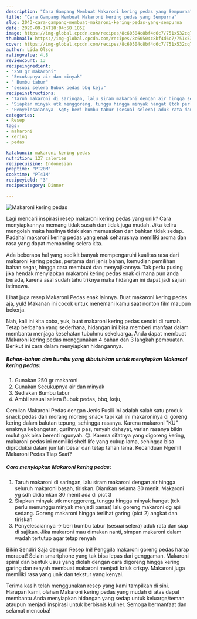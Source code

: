 ```yaml
---
description: "Cara Gampang Membuat Makaroni kering pedas yang Sempurna"
title: "Cara Gampang Membuat Makaroni kering pedas yang Sempurna"
slug: 2043-cara-gampang-membuat-makaroni-kering-pedas-yang-sempurna
date: 2020-09-14T18:04:58.185Z
image: https://img-global.cpcdn.com/recipes/8c60504c8bf4d6c7/751x532cq70/makaroni-kering-pedas-foto-resep-utama.jpg
thumbnail: https://img-global.cpcdn.com/recipes/8c60504c8bf4d6c7/751x532cq70/makaroni-kering-pedas-foto-resep-utama.jpg
cover: https://img-global.cpcdn.com/recipes/8c60504c8bf4d6c7/751x532cq70/makaroni-kering-pedas-foto-resep-utama.jpg
author: Lida Olson
ratingvalue: 4.8
reviewcount: 13
recipeingredient:
- "250 gr makaroni"
- "Secukupnya air dan minyak"
- " Bumbu tabur"
- "sesuai selera Bubuk pedas bbq keju"
recipeinstructions:
- "Taruh makaroni di saringan, lalu siram makaroni dengan air hingga seluruh makaroni basah, tiriskan. Diamkan selama 30 menit. Makaroni yg sdh didiamkan 30 menit ada di pict 3"
- "Siapkan minyak utk menggoreng, tunggu hingga minyak hangat (tdk perlu menunggu minyak menjadi panas) lalu goreng makaroni dg api sedang. Goreng makaroni hingga terlihat garing (pict 2) angkat dan tiriskan"
- "Penyelesaiannya -&gt; beri bumbu tabur (sesuai selera) aduk rata dan siap di sajikan. Jika makaroni mau dimakan nanti, simpan makaroni dalam wadah tertutup agar tetap renyah"
categories:
- Resep
tags:
- makaroni
- kering
- pedas

katakunci: makaroni kering pedas 
nutrition: 127 calories
recipecuisine: Indonesian
preptime: "PT20M"
cooktime: "PT41M"
recipeyield: "3"
recipecategory: Dinner

---
```



![Makaroni kering pedas](https://img-global.cpcdn.com/recipes/8c60504c8bf4d6c7/751x532cq70/makaroni-kering-pedas-foto-resep-utama.jpg)

Lagi mencari inspirasi resep makaroni kering pedas yang unik? Cara menyiapkannya memang tidak susah dan tidak juga mudah. Jika keliru mengolah maka hasilnya tidak akan memuaskan dan bahkan tidak sedap. Padahal makaroni kering pedas yang enak seharusnya memiliki aroma dan rasa yang dapat memancing selera kita.

Ada beberapa hal yang sedikit banyak mempengaruhi kualitas rasa dari makaroni kering pedas, pertama dari jenis bahan, kemudian pemilihan bahan segar, hingga cara membuat dan menyajikannya. Tak perlu pusing jika hendak menyiapkan makaroni kering pedas enak di mana pun anda berada, karena asal sudah tahu triknya maka hidangan ini dapat jadi sajian istimewa.

Lihat juga resep Makaroni Pedas enak lainnya. Buat makaroni kering pedas aja, yuk! Makanan ini cocok untuk menemani kamu saat nonton film maupun bekerja.


Nah, kali ini kita coba, yuk, buat makaroni kering pedas sendiri di rumah. Tetap berbahan yang sederhana, hidangan ini bisa memberi manfaat dalam membantu menjaga kesehatan tubuhmu sekeluarga. Anda dapat membuat Makaroni kering pedas menggunakan 4 bahan dan 3 langkah pembuatan. Berikut ini cara dalam menyiapkan hidangannya.

<!--inarticleads1-->

##### Bahan-bahan dan bumbu yang dibutuhkan untuk menyiapkan Makaroni kering pedas:

1. Gunakan 250 gr makaroni
1. Gunakan Secukupnya air dan minyak
1. Sediakan  Bumbu tabur
1. Ambil sesuai selera Bubuk pedas, bbq, keju,


Cemilan Makaroni Pedas dengan Jenis Fusili ini adalah salah satu produk snack pedas dari morang moreng snack tapi kali ini makaroninya di goreng kering dalam balutan tepung, sehingga rasanya. Karena makaroni &#34;KU&#34; enaknya kebangetan, gurihnya pas, renyah dahsyat, varian rasanya bikin mulut gak bisa berenti ngunyah. 😍. Karena sifatnya yang digoreng kering, makaroni pedas ini memiliki shelf life yang cukup lama, sehingga bisa diproduksi dalam jumlah besar dan tetap tahan lama. Kecanduan Ngemil Makaroni Pedas Tiap Saat? 

<!--inarticleads2-->

##### Cara menyiapkan Makaroni kering pedas:

1. Taruh makaroni di saringan, lalu siram makaroni dengan air hingga seluruh makaroni basah, tiriskan. Diamkan selama 30 menit. Makaroni yg sdh didiamkan 30 menit ada di pict 3
1. Siapkan minyak utk menggoreng, tunggu hingga minyak hangat (tdk perlu menunggu minyak menjadi panas) lalu goreng makaroni dg api sedang. Goreng makaroni hingga terlihat garing (pict 2) angkat dan tiriskan
1. Penyelesaiannya -&gt; beri bumbu tabur (sesuai selera) aduk rata dan siap di sajikan. Jika makaroni mau dimakan nanti, simpan makaroni dalam wadah tertutup agar tetap renyah


Bikin Sendiri Saja dengan Resep Ini! Penggila makaroni goreng pedas harap merapat! Selain smartphone yang tak bisa lepas dari genggaman. Makaroni spiral dan bentuk usus yang diolah dengan cara digoreng hingga kering garing dan renyah membuat makaroni menjadi kriuk crispy. Makaroni juga memiliki rasa yang unik dan tekstur yang kenyal. 

Terima kasih telah menggunakan resep yang kami tampilkan di sini. Harapan kami, olahan Makaroni kering pedas yang mudah di atas dapat membantu Anda menyiapkan hidangan yang sedap untuk keluarga/teman ataupun menjadi inspirasi untuk berbisnis kuliner. Semoga bermanfaat dan selamat mencoba!

